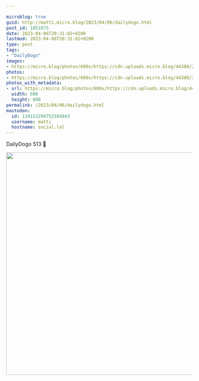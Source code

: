 ```yaml
---

microblog: true
guid: http://matti.micro.blog/2023/04/06/dailydogo.html
post_id: 1851075
date: 2023-04-06T20:31:02+0200
lastmod: 2023-04-06T20:31:02+0200
type: post
tags:
- "DailyDogo"
images:
- https://micro.blog/photos/600x/https://cdn.uploads.micro.blog/44388/2023/b15d22a283.jpg
photos:
- https://micro.blog/photos/600x/https://cdn.uploads.micro.blog/44388/2023/b15d22a283.jpg
photos_with_metadata:
- url: https://micro.blog/photos/600x/https://cdn.uploads.micro.blog/44388/2023/b15d22a283.jpg
  width: 600
  height: 600
permalink: /2023/04/06/dailydogo.html
mastodon:
  id: 110153294752594843
  username: matti
  hostname: social.lol
---
```

DailyDogo 513 🐶

<img src="/media/uploads/2023/b15d22a283.jpg" width="600" height="600" alt="" />
